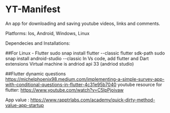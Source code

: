 # YT-Manifest

An app for downloading and saving youtube videos, links and  comments.

Platforms: Ios, Android, Windows, Linux

Dependecies and Installations:

##For Linux - Flutter
sudo snap install flutter --classic
flutter sdk-path
sudo snap install android-studio --classic
In Vs code, add flutter and Dart extensions
Virtual machine is andriod api 33 (andriod studio)

##Flutter dynamic questions
https://michelphoenix98.medium.com/implementing-a-simple-survey-app-with-conditional-questions-in-flutter-4c31e95b7040
youtube resource for flutter: https://www.youtube.com/watch?v=C5lpPjoivaw


App value : https://www.rapptrlabs.com/academy/quick-dirty-method-value-app-startup
